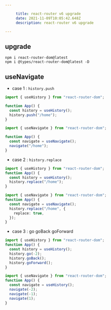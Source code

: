 ```yaml
---

     title: react-router v6 upgrade
     date: 2021-11-09T10:05:42.648Z
     description: react-router v6 upgrade

---
```


## upgrade

```shell
npm i react-router-dom@latest
npm i @types/react-router-dom@latest -D
```

## useNavigate

- case 1 : `history.push`

```ts
import { useHistory } from "react-router-dom";

function App() {
  const history = useHistory();
  history.push("/home");
}
```

```ts
import { useNavigate } from "react-router-dom";

function App() {
  const navigate = useNavigate();
  navigate("/home");
}
```

- case 2 : `history.replace`

```ts
import { useHistory } from "react-router-dom";
function App() {
  const history = useHistory();
  history.replace("/home");
}
```

```ts
import { useNavigate } from "react-router-dom";
function App() {
  const navigate = useNavigate();
  history.replace("/home", {
    replace: true,
  });
}
```

- case 3 : go goBack goForward

```ts
import { useHistory } from "react-router-dom";
function App() {
  const history = useHistory();
  history.go(-2);
  history.goBack();
  history.goForward();
}
```

```ts
import { useNavigate } from "react-router-dom";
function App() {
  const navigate = useHistory();
  navigate(-2);
  navigate(-1);
  navigate(1);
}
```
